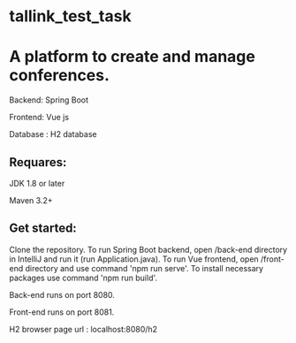 # tallink_test_task
# A platform to create and manage conferences.
Backend: Spring Boot

Frontend: Vue js

Database : H2 database

## Requares:

JDK 1.8 or later

Maven 3.2+


## Get started:
Clone the repository.
To run Spring Boot backend, open /back-end directory in IntelliJ and run it (run Application.java).
To run Vue frontend, open /front-end directory and use command 'npm run serve'.
To install necessary packages use command 'npm run build'.

Back-end runs on port 8080.

Front-end runs on port 8081.




H2 browser page url : localhost:8080/h2
